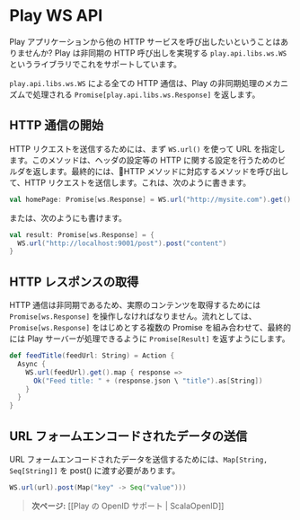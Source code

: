 <!--
# The Play WS API
-->
# Play WS API

<!--
Sometimes we would like to call other HTTP services from within a Play application. Play supports this via its `play.api.libs.ws.WS` library, which provides a way to make asynchronous HTTP calls.
-->
Play アプリケーションから他の HTTP サービスを呼び出したいということはありませんか? Play は非同期の HTTP 呼び出しを実現する `play.api.libs.ws.WS` というライブラリでこれをサポートしています。

<!--
Any calls made by `play.api.libs.ws.WS` should return a `Promise[play.api.libs.ws.Response]` which we can later handle with Play’s asynchronous mechanisms.
-->
`play.api.libs.ws.WS` による全ての HTTP 通信は、Play の非同期処理のメカニズムで処理される `Promise[play.api.libs.ws.Response]` を返します。

<!--
## Making an HTTP call
-->
## HTTP 通信の開始

<!--
To send an HTTP request you start with `WS.url()` to specify the URL. Then you get a builder that you can use to specify various HTTP options, such as setting headers. You end by calling a final method corresponding to the HTTP method you want to use. For example:
-->
HTTP リクエストを送信するためには、まず `WS.url()` を使って URL を指定します。このメソッドは、ヘッダの設定等の HTTP に関する設定を行うためのビルダを返します。最終的には、HTTP メソッドに対応するメソッドを呼び出して、HTTP リクエストを送信します。これは、次のように書きます。

```scala
val homePage: Promise[ws.Response] = WS.url("http://mysite.com").get()
```

<!--
Or:
-->
または、次のようにも書けます。

```scala
val result: Promise[ws.Response] = {
  WS.url("http://localhost:9001/post").post("content")
}
```

<!--
## Retrieving the HTTP response result
-->
## HTTP レスポンスの取得

<!--
The call is asynchronous and you need to manipulate it as a `Promise[ws.Response]` to get the actual content. You can compose several promises and end with a `Promise[Result]` that can be handled directly by the Play server:
-->
HTTP 通信は非同期であるため、実際のコンテンツを取得するためには `Promise[ws.Response]` を操作しなければなりません。流れとしては、`Promise[ws.Response]` をはじめとする複数の Promise を組み合わせて、最終的には Play サーバーが処理できるように `Promise[Result]` を返すようにします。

```scala
def feedTitle(feedUrl: String) = Action {
  Async {
    WS.url(feedUrl).get().map { response =>
      Ok("Feed title: " + (response.json \ "title").as[String])
    }
  }  
}
```

<!--
## Post url-form-encoded data
-->
## URL フォームエンコードされたデータの送信

<!--
To post url-form-encoded data a `Map[String, Seq[String]]` needs to be passed into post()
-->
URL フォームエンコードされたデータを送信するためには、`Map[String, Seq[String]]` を post() に渡す必要があります。

```scala
WS.url(url).post(Map("key" -> Seq("value")))
```
<!--
> **Next:** [[OpenID Support in Play | ScalaOpenID]]
-->
> **次ページ:** [[Play の OpenID サポート | ScalaOpenID]]